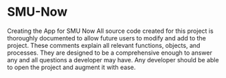 # SMU-Now
Creating the App for SMU Now
All source code created for this project is thoroughly documented to allow future users to modify and add to the project.  These comments explain all relevant functions, objects, and processes.  They are designed to be a comprehensive enough to answer any and all questions a developer may have.  Any developer should be able to open the project and augment it with ease. 
